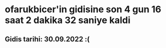 # ofarukbicer'in gidisine son 4 gun 16 saat 2 dakika 32 saniye kaldi

## Gidis tarihi: 30.09.2022 :(